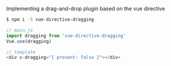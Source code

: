 Implementing a drag-and-drop plugin based on the vue directive

```bash
$ npm i -S vue-directive-dragging
```

```js
// main.js
import dragging from 'vue-directive-dragging'
Vue.use(dragging)

// template
<div v-dragging="{ prevent: false }"></div>
```